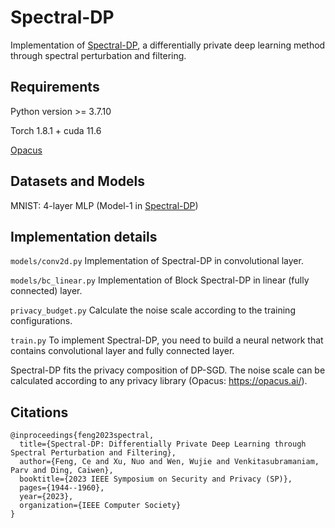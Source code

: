 # Spectral-DP
Implementation of [Spectral-DP](https://arxiv.org/pdf/2307.13231), a differentially private deep learning method through spectral perturbation and filtering.
## Requirements
Python version >= 3.7.10

Torch 1.8.1 + cuda 11.6

[Opacus](https://opacus.ai/)

## Datasets and Models
MNIST: 4-layer MLP (Model-1 in [Spectral-DP](https://arxiv.org/pdf/2307.13231))
## Implementation details
`models/conv2d.py` 
Implementation of Spectral-DP in convolutional layer.

`models/bc_linear.py`
Implementation of Block Spectral-DP in linear (fully connected) layer.

`privacy_budget.py`
Calculate the noise scale according to the training configurations.

`train.py`
To implement Spectral-DP, you need to build a neural network that contains
convolutional layer and fully connected layer.

Spectral-DP fits the privacy composition of DP-SGD.
The noise scale can be calculated according to any privacy library (Opacus: https://opacus.ai/).

## Citations
```
@inproceedings{feng2023spectral,
  title={Spectral-DP: Differentially Private Deep Learning through Spectral Perturbation and Filtering},
  author={Feng, Ce and Xu, Nuo and Wen, Wujie and Venkitasubramaniam, Parv and Ding, Caiwen},
  booktitle={2023 IEEE Symposium on Security and Privacy (SP)},
  pages={1944--1960},
  year={2023},
  organization={IEEE Computer Society}
}
```